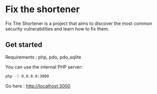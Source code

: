 # Fix the shortener

Fix The Shortener is a project that 
aims to discover the most common security vulnerabilities and 
learn how to fix them.

## Get started

Requirements : php, pdo, pdo_sqlite

You can use the internal PHP server:

```bash
php -S 0.0.0.0:3000
```

Go here : [http://localhost:3000](http://localhost:3000)
